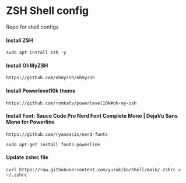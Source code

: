 # ZSH Shell config
Repo for shell configs



#### Install ZSH
```
sudo apt install zsh -y
```
#### Install OhMyZSH
```
https://github.com/ohmyzsh/ohmyzsh
```
#### Install Powerlevel10k theme
```
https://github.com/romkatv/powerlevel10k#oh-my-zsh
```
#### Install Font: Sauce Code Pro Nerd Font Complete Mono | DejaVu Sans Mono for Powerline
```
https://github.com/ryanoasis/nerd-fonts
```
```
sudo apt-get install fonts-powerline
```

#### Update zshrc file
```
curl https://raw.githubusercontent.com/yuzukiko/Shell/main/.zshrc > ~/.zshrc
```
